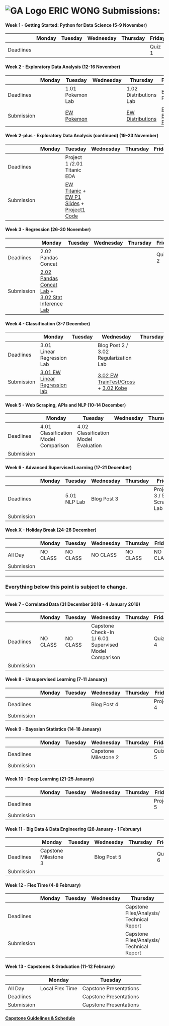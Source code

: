 




# ![GA Logo](https://camo.githubusercontent.com/6ce15b81c1f06d716d753a61f5db22375fa684da/68747470733a2f2f67612d646173682e73332e616d617a6f6e6177732e636f6d2f70726f64756374696f6e2f6173736574732f6c6f676f2d39663838616536633963333837313639306533333238306663663535376633332e706e67) ERIC WONG Submissions:  

#### Week 1 - Getting Started: Python for Data Science (5-9 November)

|         | Monday     | Tuesday    | Wednesday  | Thursday| Friday  |
|---------|------------|------------|------------|---------|---------|
| Deadlines |  |  |  |  | Quiz 1 |

#### Week 2 - Exploratory Data Analysis (12-16 November)

|           | Monday        | Tuesday       | Wednesday     | Thursday      | Friday  |
|-----------|---------------|---------------|---------------|---------------|---------|
| Deadlines | | 1.01 Pokemon Lab  |  |1.02 Distributions Lab  | Blog Post 1 |
|Submission||[EW Pokemon](https://git.generalassemb.ly/ericpmwong/submissions/blob/master/Python_Lab_Pokemon_starter.ipynb) || [EW Distributions](<https://git.generalassemb.ly/ericpmwong/submissions/blob/master/Lab%20Distributions%20starter-code.ipynb>)| [EW Blog Post](<https://www.linkedin.com/pulse/hr-find-right-data-role-eric-wong/>)|

#### Week 2-plus - Exploratory Data Analysis (continued) (19-23 November)

|           | Monday        | Tuesday       | Wednesday     | Thursday      | Friday  |
|-----------|---------------|---------------|---------------|---------------|---------|
| Deadlines |  | Project 1  /2.01 Titanic EDA|  |  |  |
|Submission||[EW Titanic](<https://git.generalassemb.ly/ericpmwong/submissions/blob/master/Titanic.ipynb>) + [EW P1 Slides](<https://docs.google.com/presentation/d/1y1D-FF6_qCc3mopbcQQsiLIK1ml_b3oktM4KnkJdUxI/edit?usp=sharing>) +  [Project1 Code](https://git.generalassemb.ly/ericpmwong/submissions/blob/master/Project1.ipynb)|||||

#### Week 3 - Regression (26-30 November)

|           | Monday        | Tuesday       | Wednesday     | Thursday      | Friday  |
|-----------|---------------|---------------|---------------|---------------|---------|
| Deadlines | 2.02 Pandas Concat |  |  |  | Quiz 2 |
|Submission|[2.02 Pandas Concat Lab](https://git.generalassemb.ly/ericpmwong/submissions/blob/master/pandas_concatenation_lab.ipynb) + [3.02 Stat Inference Lab ](https://git.generalassemb.ly/ericpmwong/submissions/blob/master/2.03%20Stat%20Infrence%20Lab.ipynb)||||||

#### Week 4 - Classification (3-7 December)

|           | Monday        | Tuesday       | Wednesday     | Thursday      | Friday  |
|-----------|---------------|---------------|---------------|---------------|---------|
| Deadlines | 3.01  Linear Regression Lab |  | Blog Post 2 / 3.02 Regularization Lab|  | Project 2 |
|Submission| [3.01 EW Linear  Regression lab](https://git.generalassemb.ly/ericpmwong/submissions/blob/master/linear-regression-sacramento.ipynb)||[3.02 EW TrainTest/Cross](https://git.generalassemb.ly/ericpmwong/submissions/blob/master/part_1-train-test-cross-validation.ipynb)  + [3.02 Kobe](https://git.generalassemb.ly/ericpmwong/submissions/blob/master/part_2-kobe-shots-made.ipynb) ||[P2 Code](https://git.generalassemb.ly/ericpmwong/submissions/blob/master/Attempt3P2.ipynb) + [P2 Readme](https://git.generalassemb.ly/ericpmwong/submissions/blob/master/ReadMeProject2ew.md)|

#### Week 5 - Web Scraping, APIs and NLP (10-14 December)

|           | Monday        | Tuesday       | Wednesday     | Thursday      | Friday  |
|-----------|---------------|---------------|---------------|---------------|---------|
| Deadlines |4.01 Classification Model Comparison  | 4.02 Classification Model Evaluation |  |  | Quiz 3 |
|Submission||||||

#### Week 6 - Advanced Supervised Learning (17-21 December)

|           | Monday        | Tuesday       | Wednesday     | Thursday      | Friday  |
|-----------|---------------|---------------|---------------|---------------|---------|
| Deadlines |  |5.01 NLP Lab  | Blog Post 3 |  | Project 3 / 5.02 Scraping Lab|
|Submission||||||

#### Week X - Holiday Break (24-28 December)

|           | Monday        | Tuesday       | Wednesday     | Thursday      | Friday  |
|-----------|---------------|---------------|---------------|---------------|---------|
| All Day | NO CLASS | NO CLASS | NO CLASS | NO CLASS | NO CLASS |
|Submission||||||

---

### Everything below this point is subject to change.

---

#### Week 7 - Correlated Data (31 December 2018 - 4 January 2019)

|           | Monday        | Tuesday       | Wednesday     | Thursday      | Friday  |
|-----------|---------------|---------------|---------------|---------------|---------|
| Deadlines |NO CLASS | NO CLASS| Capstone Check-In 1/	6.01 Supervised Model Comparison |  | Quiz 4 |
|Submission||||||

#### Week 8 - Unsupervised Learning (7-11 January)

|           | Monday        | Tuesday       | Wednesday     | Thursday      | Friday  |
|-----------|---------------|---------------|---------------|---------------|---------|
| Deadlines |  |  | Blog Post 4 |  | Project 4 |
|Submission||||||

#### Week 9 - Bayesian Statistics (14-18 January)

|           | Monday        | Tuesday       | Wednesday     | Thursday      | Friday  |
|-----------|---------------|---------------|---------------|---------------|---------|
| Deadlines |  |  | Capstone Milestone 2 |  | Quiz 5 |
|Submission||||||

#### Week 10 - Deep Learning (21-25 January)

|           | Monday        | Tuesday       | Wednesday     | Thursday      | Friday  |
|-----------|---------------|---------------|---------------|---------------|---------|
| Deadlines |  |  |  |  | Project 5 |
|Submission||||||

#### Week 11 - Big Data & Data Engineering (28 January - 1 February)

|           | Monday        | Tuesday       | Wednesday     | Thursday      | Friday  |
|-----------|---------------|---------------|---------------|---------------|---------|
| Deadlines | Capstone Milestone 3 |  | Blog Post 5 |  | Quiz 6 |
| Submission |  |  | |  | |

#### Week 12 - Flex Time (4-8 February)

|           | Monday        | Tuesday       | Wednesday     | Thursday      | Friday  |
|-----------|---------------|---------------|---------------|---------------|---------|
| Deadlines |  |  |  | Capstone Files/Analysis/ Technical Report|Blog Post 6   |
| Submission |  |  |  | Capstone Files/Analysis/ Technical Report| |

#### Week 13 - Capstones & Graduation (11-12 February)

|           | Monday        | Tuesday        |
|-----------|---------------|----------------|
| All Day  | Local Flex Time | Capstone Presentations |
| Deadlines |  | Capstone Presentations |
| Submission |  | Capstone Presentations |


#### [Capstone Guidelines & Schedule](https://git.generalassemb.ly/DSI-US-6/capstone)


